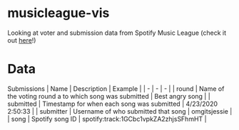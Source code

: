 # musicleague-vis
Looking at voter and submission data from Spotify Music League (check it out [here](https://musicleague.app/profile/)!)

# Data
Submissions
| Name | Description | Example |
| - | - | - |
| round | Name of the voting round a to which song was submitted | Best angry song | 
| submitted | Timestamp for when each song was submitted | 4/23/2020 2:50:33 | 
| submitter | Username of who submitted that song | omgitsjessie | 
| song | Spotify song ID | spotify:track:1GCbc1vpkZA2zhjsSFhmHT | 